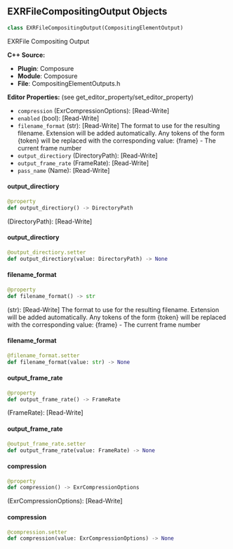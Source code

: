 ## EXRFileCompositingOutput Objects

```python
class EXRFileCompositingOutput(CompositingElementOutput)
```

EXRFile Compositing Output

**C++ Source:**

- **Plugin**: Composure
- **Module**: Composure
- **File**: CompositingElementOutputs.h

**Editor Properties:** (see get_editor_property/set_editor_property)

- ``compression`` (ExrCompressionOptions):  [Read-Write]
- ``enabled`` (bool):  [Read-Write]
- ``filename_format`` (str):  [Read-Write] The format to use for the resulting filename. Extension will be added automatically. Any tokens of the form {token} will be replaced with the corresponding value:
  {frame} - The current frame number
- ``output_directiory`` (DirectoryPath):  [Read-Write]
- ``output_frame_rate`` (FrameRate):  [Read-Write]
- ``pass_name`` (Name):  [Read-Write]

<a id="unreal.EXRFileCompositingOutput.output_directiory"></a>

#### output_directiory

```python
@property
def output_directiory() -> DirectoryPath
```

(DirectoryPath):  [Read-Write]

<a id="unreal.EXRFileCompositingOutput.output_directiory"></a>

#### output_directiory

```python
@output_directiory.setter
def output_directiory(value: DirectoryPath) -> None
```

<a id="unreal.EXRFileCompositingOutput.filename_format"></a>

#### filename_format

```python
@property
def filename_format() -> str
```

(str):  [Read-Write] The format to use for the resulting filename. Extension will be added automatically. Any tokens of the form {token} will be replaced with the corresponding value:
{frame} - The current frame number

<a id="unreal.EXRFileCompositingOutput.filename_format"></a>

#### filename_format

```python
@filename_format.setter
def filename_format(value: str) -> None
```

<a id="unreal.EXRFileCompositingOutput.output_frame_rate"></a>

#### output_frame_rate

```python
@property
def output_frame_rate() -> FrameRate
```

(FrameRate):  [Read-Write]

<a id="unreal.EXRFileCompositingOutput.output_frame_rate"></a>

#### output_frame_rate

```python
@output_frame_rate.setter
def output_frame_rate(value: FrameRate) -> None
```

<a id="unreal.EXRFileCompositingOutput.compression"></a>

#### compression

```python
@property
def compression() -> ExrCompressionOptions
```

(ExrCompressionOptions):  [Read-Write]

<a id="unreal.EXRFileCompositingOutput.compression"></a>

#### compression

```python
@compression.setter
def compression(value: ExrCompressionOptions) -> None
```

<a id="unreal.CompositingElementTransform"></a>